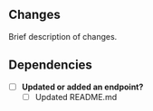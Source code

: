 ## Changes

Brief description of changes.

## Dependencies

- [ ] **Updated or added an endpoint?**
    - [ ] Updated README.md